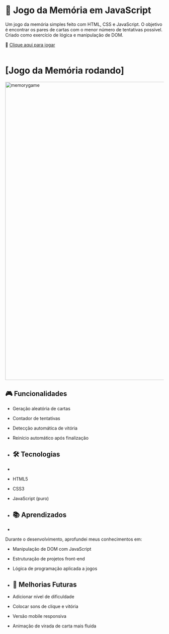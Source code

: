 # 🧠 Jogo da Memória em JavaScript

Um jogo da memória simples feito com HTML, CSS e JavaScript. O objetivo é encontrar os pares de cartas com o menor número de tentativas possível. Criado como exercício de lógica e manipulação de DOM.

🔗 [Clique aqui para jogar](https://adryelv.github.io/Memory-Game/)
</br>
</br>
# [Jogo da Memória rodando]
<img width="796" height="945" alt="memorygame" src="https://github.com/user-attachments/assets/61f26f9b-971b-4cb3-923a-739dab640511" />


## 🎮 Funcionalidades

- Geração aleatória de cartas
- Contador de tentativas
- Detecção automática de vitória
- Reinício automático após finalização

- ## 🛠️ Tecnologias
- 
- HTML5
- CSS3
- JavaScript (puro)

- ## 📚 Aprendizados
- 
Durante o desenvolvimento, aprofundei meus conhecimentos em:
- Manipulação de DOM com JavaScript
- Estruturação de projetos front-end
- Lógica de programação aplicada a jogos

- ## 🔮 Melhorias Futuras

- Adicionar nível de dificuldade
- Colocar sons de clique e vitória
- Versão mobile responsiva
- Animação de virada de carta mais fluida
